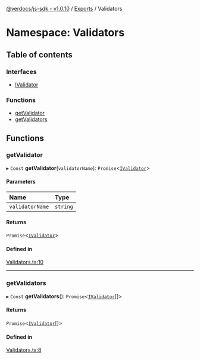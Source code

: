 [@verdocs/js-sdk - v1.0.10](../README.md) / [Exports](../modules.md) / Validators

# Namespace: Validators

## Table of contents

### Interfaces

- [IValidator](../interfaces/Validators.IValidator.md)

### Functions

- [getValidator](Validators.md#getvalidator)
- [getValidators](Validators.md#getvalidators)

## Functions

### getValidator

▸ `Const` **getValidator**(`validatorName`): `Promise`<[`IValidator`](../interfaces/Validators.IValidator.md)\>

#### Parameters

| Name | Type |
| :------ | :------ |
| `validatorName` | `string` |

#### Returns

`Promise`<[`IValidator`](../interfaces/Validators.IValidator.md)\>

#### Defined in

[Validators.ts:10](https://github.com/Verdocs/js-sdk/blob/main/src/Validators.ts#L10)

___

### getValidators

▸ `Const` **getValidators**(): `Promise`<[`IValidator`](../interfaces/Validators.IValidator.md)[]\>

#### Returns

`Promise`<[`IValidator`](../interfaces/Validators.IValidator.md)[]\>

#### Defined in

[Validators.ts:8](https://github.com/Verdocs/js-sdk/blob/main/src/Validators.ts#L8)
